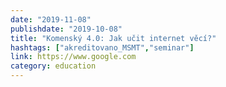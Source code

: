 ```yaml
---
date: "2019-11-08"
publishdate: "2019-10-08"
title: "Komenský 4.0: Jak učit internet věcí?"
hashtags: ["akreditovano_MSMT","seminar"]
link: https://www.google.com
category: education
---
```

